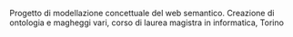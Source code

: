 Progetto di modellazione concettuale del web semantico.
Creazione di ontologia e magheggi vari, corso di laurea magistra in informatica, Torino
